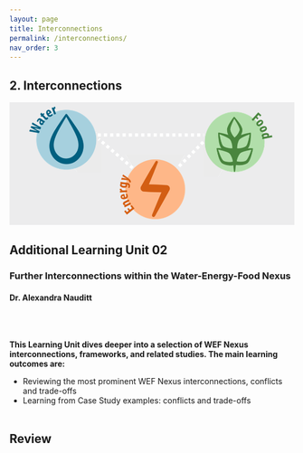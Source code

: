 ```yaml
---
layout: page
title: Interconnections
permalink: /interconnections/
nav_order: 3
---
```

## **2. Interconnections**

![WEF-Nexus Banner](/assets/BANNER_GITHUB.png)

## Additional Learning Unit 02
### Further Interconnections within the Water-Energy-Food Nexus
#### Dr. Alexandra Nauditt
<br/> <br/>


**This Learning Unit dives deeper into a selection of WEF Nexus interconnections, frameworks, and related studies. The main learning outcomes are:**

- Reviewing the most prominent WEF Nexus interconnections, conflicts and trade-offs
- Learning from Case Study examples: conflicts and trade-offs
<br/> <br/>

## **Review**